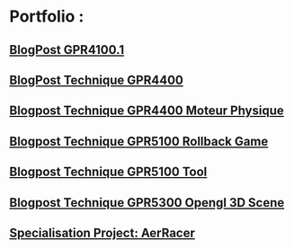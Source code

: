 # Portfolio :

## [BlogPost GPR4100.1](https://FlorianRossignol.github.io/Pages/BlogpostGPR4100.1)
## [BlogPost Technique GPR4400](https://FlorianRossignol.github.io/Pages/BlogpostTechnique4400)
## [Blogpost Technique GPR4400 Moteur Physique](https://FlorianRossignol.github.io/Pages/BlogpostTechniqueMoteurPhysique)
## [Blogpost Technique GPR5100 Rollback Game](https://FlorianRossignol.github.io/Pages/BlogpostTechniqueRollback)
## [Blogpost Technique GPR5100 Tool](https://FlorianRossignol.github.io/Pages/TechniqueBlogTool)
## [Blogpost Technique GPR5300 Opengl 3D Scene](https://FlorianRossignol.github.io/Pages/BlogpostTechniqueSceneOpenGl)
## [Specialisation Project: AerRacer]()
